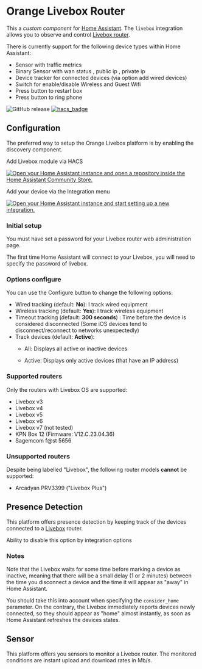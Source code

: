 # Orange Livebox Router

This a _custom component_ for [Home Assistant](https://www.home-assistant.io/).
The `livebox` integration allows you to observe and control [Livebox router](http://www.orange.fr/).

There is currently support for the following device types within Home Assistant:

- Sensor with traffic metrics
- Binary Sensor with wan status , public ip , private ip
- Device tracker for connected devices (via option add wired devices)
- Switch for enable/disable Wireless and Guest Wifi
- Press button to restart box
- Press button to ring phone

![GitHub release](https://img.shields.io/github/release/Cyr-ius/hass-livebox-component)
[![hacs_badge](https://img.shields.io/badge/HACS-Default-orange.svg)](https://github.com/hacs/integration)

## Configuration

The preferred way to setup the Orange Livebox platform is by enabling the discovery component.

Add Livebox module via HACS

[![Open your Home Assistant instance and open a repository inside the Home Assistant Community Store.](https://my.home-assistant.io/badges/hacs_repository.svg)](https://my.home-assistant.io/redirect/hacs_repository/?owner=cyr-ius&repository=hass-livebox-component&category=integration)

Add your device via the Integration menu

[![Open your Home Assistant instance and start setting up a new integration.](https://my.home-assistant.io/badges/config_flow_start.svg)](https://my.home-assistant.io/redirect/config_flow_start/?domain=livebox)

### Initial setup

You must have set a password for your Livebox router web administration page.

The first time Home Assistant will connect to your Livebox, you will need to specify the password of livebox.

### Options configure

You can use the Configure button to change the following options:

- Wired tracking (default: **No**): I track wired equipment
- Wireless tracking (default: **Yes**): I track wireless equipment
- Timeout tracking (default: **300 seconds**) : Time before the device is considered disconnected (Some iOS devices tend to disconnect/reconnect to networks unexpectedly)
- Track devices (default: **Active**):
  - All: Displays all active or inactive devices

  - Active: Displays only active devices (that have an IP address)

### Supported routers

Only the routers with Livebox OS are supported:

- Livebox v3
- Livebox v4
- Livebox v5
- Livebox v6
- Livebox v7 (not tested)
- KPN Box 12 (Firmware: V12.C.23.04.36)
- Sagemcom f@st 5656

### Unsupported routers

Despite being labelled "Livebox", the following router models **cannot** be supported:

- Arcadyan PRV3399 ("Livebox Plus")

## Presence Detection

This platform offers presence detection by keeping track of the
devices connected to a [Livebox](http://www.orange.fr/) router.

Ability to disable this option by integration options

### Notes

Note that the Livebox waits for some time before marking a device as inactive, meaning that there will be a small delay (1 or 2 minutes) between the time you disconnect a device and the time it will appear as "away" in Home Assistant.

You should take this into account when specifying the `consider_home` parameter.
On the contrary, the Livebox immediately reports devices newly connected, so they should appear as "home" almost instantly, as soon as Home Assistant refreshes the devices states.

## Sensor

This platform offers you sensors to monitor a Livebox router. The monitored conditions are instant upload and download rates in Mb/s.
